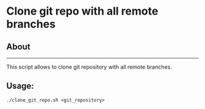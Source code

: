 # Clone git repo with all remote branches

## About

---
This script allows to clone git repository with all remote branches.

## Usage:

```aidl
./clone_git_repo.sh <git_repository>
```